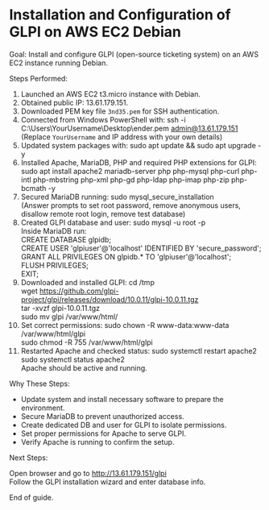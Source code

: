 # Installation and Configuration of GLPI on AWS EC2 Debian

Goal: Install and configure GLPI (open-source ticketing system) on an AWS EC2 instance running Debian.

Steps Performed:

1. Launched an AWS EC2 t3.micro instance with Debian.
2. Obtained public IP: 13.61.179.151.
3. Downloaded PEM key file `3nd35.pem` for SSH authentication.
4. Connected from Windows PowerShell with:
ssh -i C:\Users\YourUsername\Desktop\ender.pem admin@13.61.179.151  
(Replace `YourUsername` and IP address with your own details)
5. Updated system packages with:
sudo apt update && sudo apt upgrade -y
6. Installed Apache, MariaDB, PHP and required PHP extensions for GLPI:
sudo apt install apache2 mariadb-server php php-mysql php-curl php-intl php-mbstring php-xml php-gd php-ldap php-imap php-zip php-bcmath -y
7. Secured MariaDB running:
sudo mysql_secure_installation  
(Answer prompts to set root password, remove anonymous users, disallow remote root login, remove test database)
8. Created GLPI database and user:
sudo mysql -u root -p  
Inside MariaDB run:  
CREATE DATABASE glpidb;  
CREATE USER 'glpiuser'@'localhost' IDENTIFIED BY 'secure_password';  
GRANT ALL PRIVILEGES ON glpidb.* TO 'glpiuser'@'localhost';  
FLUSH PRIVILEGES;  
EXIT;
9. Downloaded and installed GLPI:
cd /tmp  
wget https://github.com/glpi-project/glpi/releases/download/10.0.11/glpi-10.0.11.tgz  
tar -xvzf glpi-10.0.11.tgz  
sudo mv glpi /var/www/html/
10. Set correct permissions:
sudo chown -R www-data:www-data /var/www/html/glpi  
sudo chmod -R 755 /var/www/html/glpi
11. Restarted Apache and checked status:
sudo systemctl restart apache2  
sudo systemctl status apache2  
Apache should be active and running.

Why These Steps:

- Update system and install necessary software to prepare the environment.
- Secure MariaDB to prevent unauthorized access.
- Create dedicated DB and user for GLPI to isolate permissions.
- Set proper permissions for Apache to serve GLPI.
- Verify Apache is running to confirm the setup.

Next Steps:

Open browser and go to http://13.61.179.151/glpi  
Follow the GLPI installation wizard and enter database info.

End of guide.
